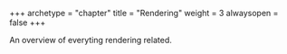 +++
archetype = "chapter"
title = "Rendering"
weight = 3
alwaysopen = false
+++

An overview of everyting rendering related.